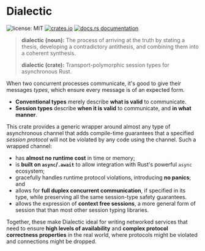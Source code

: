 # Dialectic

![license: MIT](https://img.shields.io/github/license/boltlabs-inc/dialectic)
[![crates.io](https://img.shields.io/crates/v/dialectic)](https://crates.io/crates/dialectic)
[![docs.rs documentation](https://docs.rs/dialectic/badge.svg)](https://docs.rs/dialectic)

> **dialectic (noun):** The process of arriving at the truth by stating a thesis, developing a
> contradictory antithesis, and combining them into a coherent synthesis.
>
> **dialectic (crate):** Transport-polymorphic session types for asynchronous Rust.

When two concurrent processes communicate, it's good to give their messages *types*, which
ensure every message is of an expected form.

- **Conventional types** merely describe **what is valid** to communicate.
- **Session types** describe **when it is valid** to communicate, and **in what manner**.

This crate provides a generic wrapper around almost any type of asynchronous channel that adds
compile-time guarantees that a specified *session protocol* will not be violated by any code
using the channel. Such a wrapped channel:

- has **almost no runtime cost** in time or memory;
- is **built on `async`/`.await`** to allow integration with Rust's powerful `async` ecosystem;
- gracefully handles runtime protocol violations, introducing **no panics**; and
- allows for **full duplex concurrent communication**, if specified in its type, while
  preserving all the same session-type safety guarantees.
- allows the expression of **context free sessions**, a more general form of session that than
  most other session typing libraries.

Together, these make Dialectic ideal for writing networked services that need to ensure **high
levels of availability** and **complex protocol correctness properties** in the real world,
where protocols might be violated and connections might be dropped.

